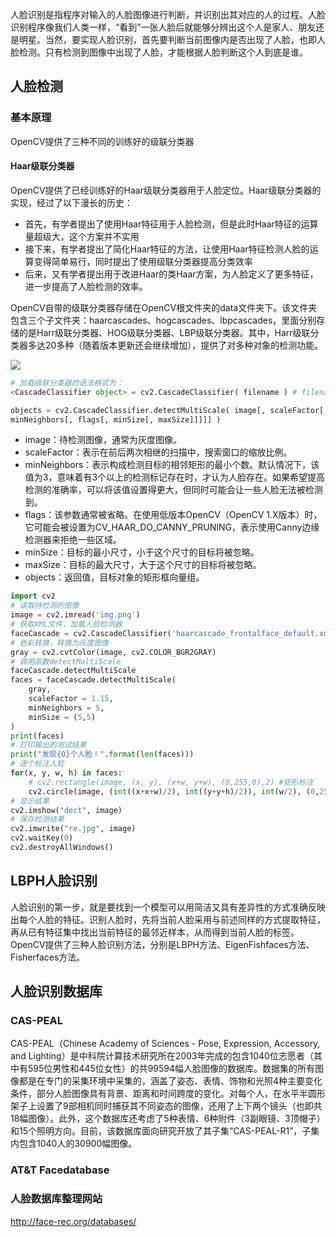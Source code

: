 人脸识别是指程序对输入的人脸图像进行判断，并识别出其对应的人的过程。人脸识别程序像我们人类一样，“看到”一张人脸后就能够分辨出这个人是家人、朋友还是明星。当然，要实现人脸识别，首先要判断当前图像内是否出现了人脸，也即人脸检测。只有检测到图像中出现了人脸，才能根据人脸判断这个人到底是谁。
## 人脸检测
### 基本原理
OpenCV提供了三种不同的训练好的级联分类器
#### Haar级联分类器
OpenCV提供了已经训练好的Haar级联分类器用于人脸定位。Haar级联分类器的实现，经过了以下漫长的历史：
+ 首先，有学者提出了使用Haar特征用于人脸检测，但是此时Haar特征的运算量超级大，这个方案并不实用
+ 接下来，有学者提出了简化Haar特征的方法，让使用Haar特征检测人脸的运算变得简单易行，同时提出了使用级联分类器提高分类效率
+ 后来，又有学者提出用于改进Haar的类Haar方案，为人脸定义了更多特征，进一步提高了人脸检测的效率。

OpenCV自带的级联分类器存储在OpenCV根文件夹的data文件夹下。该文件夹包含三个子文件夹：haarcascades、hogcascades、lbpcascades，里面分别存储的是Harr级联分类器、HOG级联分类器、LBP级联分类器。其中，Harr级联分类器多达20多种（随着版本更新还会继续增加），提供了对多种对象的检测功能。

![](https://cdn.staticaly.com/gh/abottleofmilk/CDN@master/img/20221210083157.png)

```python
# 加载级联分类器的语法格式为：
<CascadeClassifier object> = cv2.CascadeClassifier( filename ) # filename是分类器的路径和名称。 # 直接在网络上找到相应XML文件，下载并使用。

objects = cv2.CascadeClassifier.detectMultiScale( image[, scaleFactor[,
minNeighbors[, flags[, minSize[, maxSize]]]]] )
```
+ image：待检测图像，通常为灰度图像。
+ scaleFactor：表示在前后两次相继的扫描中，搜索窗口的缩放比例。
+ minNeighbors：表示构成检测目标的相邻矩形的最小个数。默认情况下，该值为3，意味着有3个以上的检测标记存在时，才认为人脸存在。如果希望提高检测的准确率，可以将该值设置得更大，但同时可能会让一些人脸无法被检测到。
+ flags：该参数通常被省略。在使用低版本OpenCV（OpenCV 1.X版本）时，它可能会被设置为CV_HAAR_DO_CANNY_PRUNING，表示使用Canny边缘检测器来拒绝一些区域。
+ minSize：目标的最小尺寸，小于这个尺寸的目标将被忽略。
+ maxSize：目标的最大尺寸，大于这个尺寸的目标将被忽略。
+ objects：返回值，目标对象的矩形框向量组。
```python
import cv2
# 读取待检测的图像
image = cv2.imread('img.png')
# 获取XML文件，加载人脸检测器
faceCascade = cv2.CascadeClassifier('haarcascade_frontalface_default.xml')
# 色彩转换，转换为灰度图像
gray = cv2.cvtColor(image, cv2.COLOR_BGR2GRAY)
# 调用函数detectMultiScale
faceCascade.detectMultiScale
faces = faceCascade.detectMultiScale(
    gray,
    scaleFactor = 1.15,
    minNeighbors = 5,
    minSize = (5,5)
)
print(faces)
# 打印输出的测试结果
print("发现{0}个人脸！".format(len(faces)))
# 逐个标注人脸
for(x, y, w, h) in faces:
    # cv2.rectangle(image, (x, y), (x+w, y+w), (0,255,0),2) #矩形标注
    cv2.circle(image, (int((x+x+w)/2), int((y+y+h)/2)), int(w/2), (0,255,0),2)
# 显示结果
cv2.imshow("dect", image)
# 保存检测结果
cv2.imwrite("re.jpg", image)
cv2.waitKey(0)
cv2.destroyAllWindows()
```
## LBPH人脸识别
人脸识别的第一步，就是要找到一个模型可以用简洁又具有差异性的方式准确反映出每个人脸的特征。识别人脸时，先将当前人脸采用与前述同样的方式提取特征，再从已有特征集中找出当前特征的最邻近样本，从而得到当前人脸的标签。OpenCV提供了三种人脸识别方法，分别是LBPH方法、EigenFishfaces方法、Fisherfaces方法。

## 人脸识别数据库
### CAS-PEAL
CAS-PEAL（Chinese Academy of Sciences - Pose, Expression, Accessory, and Lighting）是中科院计算技术研究所在2003年完成的包含1040位志愿者（其中有595位男性和445位女性）的共99594幅人脸图像的数据库。数据集的所有图像都是在专门的采集环境中采集的，涵盖了姿态、表情、饰物和光照4种主要变化条件，部分人脸图像具有背景、距离和时间跨度的变化。对每个人，在水平半圆形架子上设置了9部相机同时捕获其不同姿态的图像，还用了上下两个镜头（也即共18幅图像）。此外，这个数据库还考虑了5种表情、6种附件（3副眼镜、3顶帽子）和15个照明方向。目前，该数据库面向研究开放了其子集“CAS-PEAL-R1”，子集内包含1040人的30900幅图像。
### AT&T Facedatabase
### 人脸数据库整理网站
http://face-rec.org/databases/